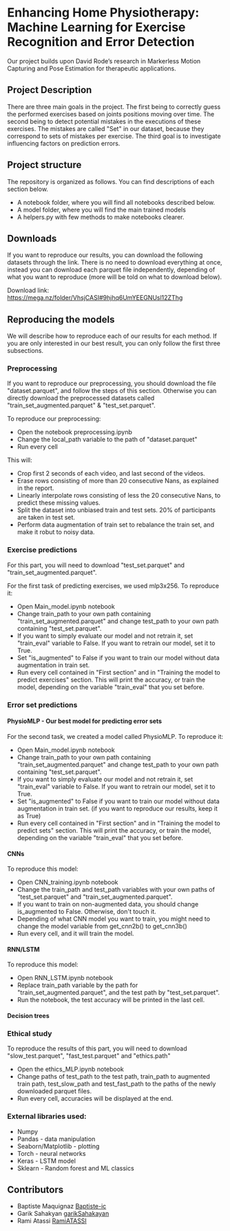# Enhancing Home Physiotherapy: Machine Learning for Exercise Recognition and Error Detection

Our project builds upon David Rode’s research in Markerless Motion Capturing and Pose Estimation for therapeutic
applications.

## Project Description

There are three main goals in the project. The first being to correctly guess the performed exercises based on joints positions moving over time. The second being to detect potential mistakes in the executions of these exercises. The mistakes are called "Set" in our dataset, because they correspond to sets of mistakes per exercise. The third goal is to investigate influencing factors on prediction errors.

## Project structure

The repository is organized as follows. You can find descriptions of each section below.
* A notebook folder, where you will find all notebooks described below.
* A model folder, where you will find the main trained models
* A helpers.py with few methods to make notebooks clearer.

## Downloads

If you want to reproduce our results, you can download the following datasets through the link. There is no need to download everything at once, instead you can download each parquet file independently, depending of what you want to reproduce (more will be told on what to download below).

Download link: https://mega.nz/folder/VhsjCASI#9hjhq6UmYEEGNUsl12ZThg

## Reproducing the models

We will describe how to reproduce each of our results for each method. If you are only interested in our best result, you can only follow the first three subsections.

### Preprocessing

If you want to reproduce our preprocessing, you should download the file "dataset.parquet", and follow the steps of this section. Otherwise you can directly download the preprocessed datasets called "train_set_augmented.parquet" & "test_set.parquet".

To reproduce our preprocessing:
* Open the notebook preprocessing.ipynb
* Change the local_path variable to the path of "dataset.parquet"
* Run every cell

This will:
* Crop first 2 seconds of each video, and last second of the videos.
* Erase rows consisting of more than 20 consecutive Nans, as explained in the report.
* Linearly interpolate rows consisting of less the 20 consecutive Nans, to predict these missing values.
* Split the dataset into unbiased train and test sets. 20% of participants are taken in test set.
* Perform data augmentation of train set to rebalance the train set, and make it robut to noisy data.


### Exercise predictions
For this part, you will need to download "test_set.parquet" and "train_set_augmented.parquet".

For the first task of predicting exercises, we used mlp3x256. To reproduce it:
* Open Main_model.ipynb notebook
* Change train_path to your own path containing "train_set_augmented.parquet" and change test_path to your own path containing "test_set.parquet".
* If you want to simply evaluate our model and not retrain it, set "train_eval" variable to False. If you want to retrain our model, set it to True.
* Set "is_augmented" to False if you want to train our model without data augmentation in train set.
* Run every cell contained in "First section" and in "Training the model to predict exercises" section. This will print the accuracy, or train the model, depending on the variable "train_eval" that you set before.



### Error set predictions


#### PhysioMLP - Our best model for predicting error sets

For the second task, we created a model called PhysioMLP. To reproduce it:
* Open Main_model.ipynb notebook
* Change train_path to your own path containing "train_set_augmented.parquet" and change test_path to your own path containing "test_set.parquet".
* If you want to simply evaluate our model and not retrain it, set "train_eval" variable to False. If you want to retrain our model, set it to True.
* Set "is_augmented" to False if you want to train our model without data augmentation in train set. (if you want to reproduce our results, keep it as True)
* Run every cell contained in "First section" and in "Training the model to predict sets" section. This will print the accuracy, or train the model, depending on the variable "train_eval" that you set before.


#### CNNs

To reproduce this model:
* Open CNN_training.ipynb notebook
* Change the train_path and test_path variables with your own paths of "test_set.parquet" and "train_set_augmented.parquet".
* If you want to train on non-augmented data, you should change is_augmented to False. Otherwise, don't touch it.
* Depending of what CNN model you want to train, you might need to change the model variable from get_cnn2b() to get_cnn3b()
* Run every cell, and it will train the model.


#### RNN/LSTM

To reproduce this model:
* Open RNN_LSTM.ipynb notebook
* Replace train_path variable by the path for "train_set_augmented.parquet", and the test path by "test_set.parquet".
* Run the notebook, the test accuracy will be printed in the last cell.


#### Decision trees

### Ethical study

To reproduce the results of this part, you will need to download "slow_test.parquet", "fast_test.parquet" and "ethics.path"

* Open the ethics_MLP.ipynb notebook
* Change paths of test_path to the test path, train_path to augmented train path, test_slow_path and test_fast_path to the paths of the newly downloaded parquet files.
* Run every cell, accuracies will be displayed at the end.

### External libraries used:
* Numpy
* Pandas - data manipulation
* Seaborn/Matplotlib - plotting
* Torch - neural networks
* Keras - LSTM model
* Sklearn - Random forest and ML classics

## Contributors

- Baptiste Maquignaz [Baptiste-ic](https://github.com/Baptiste-ic)
- Garik Sahakyan [garikSahakayan](https://github.com/garikSahakayan)
- Rami Atassi [RamiATASSI](https://github.com/RamiATASSI)
